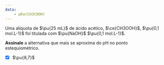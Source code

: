 ```yaml
---
data:
    - pKa(CH3COOH)
---
```


Uma alíquota de $\pu{25 mL}$ de ácido acético, $\ce{CH3OOH}$, $\pu{0,1 mol.L-1}$ foi titulada com $\pu{NaOH}$ $\pu{0,1 mol.L-1}$.

**Assinale** a alternativa que mais se aproxima do pH no ponto estequiométrico.

- [x] $\pu{8,7}$

